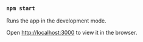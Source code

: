 ### `npm start`

Runs the app in the development mode.

Open [http://localhost:3000](http://localhost:3000) to view it in the browser.

